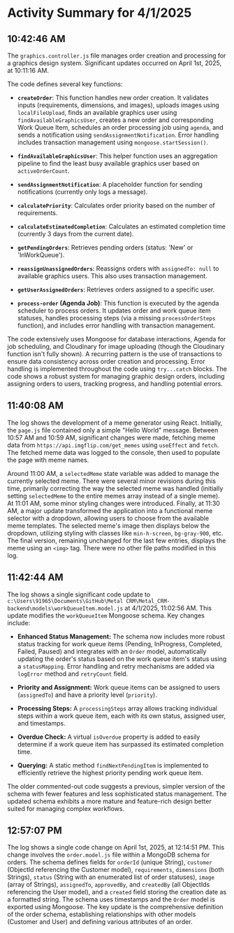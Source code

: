 # Activity Summary for 4/1/2025

## 10:42:46 AM
The `graphics.controller.js` file manages order creation and processing for a graphics design system.  Significant updates occurred on April 1st, 2025, at 10:11:16 AM.

The code defines several key functions:

* **`createOrder`**: This function handles new order creation. It validates inputs (requirements, dimensions, and images), uploads images using `localFileUpload`, finds an available graphics user using `findAvailableGraphicsUser`, creates a new order and corresponding Work Queue Item, schedules an order processing job using `agenda`, and sends a notification using `sendAssignmentNotification`.  Error handling includes transaction management using `mongoose.startSession()`.

* **`findAvailableGraphicsUser`**: This helper function uses an aggregation pipeline to find the least busy available graphics user based on `activeOrderCount`.

* **`sendAssignmentNotification`**: A placeholder function for sending notifications (currently only logs a message).

* **`calculatePriority`**: Calculates order priority based on the number of requirements.

* **`calculateEstimatedCompletion`**: Calculates an estimated completion time (currently 3 days from the current date).

* **`getPendingOrders`**: Retrieves pending orders (status: 'New' or 'InWorkQueue').

* **`reassignUnassignedOrders`**: Reassigns orders with `assignedTo: null` to available graphics users.  This also uses transaction management.

* **`getUserAssignedOrders`**: Retrieves orders assigned to a specific user.

* **`process-order` (Agenda Job)**: This function is executed by the agenda scheduler to process orders. It updates order and work queue item statuses, handles processing steps (via a missing `processOrderSteps` function), and includes error handling with transaction management.


The code extensively uses Mongoose for database interactions, Agenda for job scheduling, and Cloudinary for image uploading (though the Cloudinary function isn't fully shown).  A recurring pattern is the use of transactions to ensure data consistency across order creation and processing.  Error handling is implemented throughout the code using `try...catch` blocks.  The code shows a robust system for managing graphic design orders, including assigning orders to users, tracking progress, and handling potential errors.


## 11:40:08 AM
The log shows the development of a meme generator using React.  Initially, the `page.js` file contained only a simple "Hello World" message. Between 10:57 AM and 10:59 AM, significant changes were made, fetching meme data from `https://api.imgflip.com/get_memes` using `useEffect` and `fetch`.  The fetched meme data was logged to the console, then used to populate the page with meme names.

Around 11:00 AM, a `selectedMeme` state variable was added to manage the currently selected meme. There were several minor revisions during this time, primarily correcting the way the selected meme was handled (initially setting `selectedMeme` to the entire memes array instead of a single meme).  At 11:01 AM, some minor styling changes were introduced. Finally, at 11:30 AM, a major update transformed the application into a functional meme selector with a dropdown, allowing users to choose from the available meme templates. The selected meme's image then displays below the dropdown, utilizing styling with classes like `min-h-screen`, `bg-gray-900`, etc.  The final version, remaining unchanged for the last few entries, displays the meme using an `<img>` tag. There were no other file paths modified in this log.


## 11:42:44 AM
The log shows a single significant code update to `c:\Users\91965\Documents\GitHub\Metal CRM\Metal_CRM-backend\models\workQueueItem.model.js` at 4/1/2025, 11:02:56 AM.  This update modifies the `workQueueItem` Mongoose schema.  Key changes include:

* **Enhanced Status Management:** The schema now includes more robust status tracking for work queue items (Pending, InProgress, Completed, Failed, Paused) and integrates with an `Order` model, automatically updating the order's status based on the work queue item's status using a `statusMapping`.  Error handling and retry mechanisms are added via `logError` method and `retryCount` field.

* **Priority and Assignment:**  Work queue items can be assigned to users (`assignedTo`) and have a priority level (`priority`).

* **Processing Steps:**  A `processingSteps` array allows tracking individual steps within a work queue item, each with its own status, assigned user, and timestamps.

* **Overdue Check:** A virtual `isOverdue` property is added to easily determine if a work queue item has surpassed its estimated completion time.

* **Querying:** A static method `findNextPendingItem` is implemented to efficiently retrieve the highest priority pending work queue item.

The older commented-out code suggests a previous, simpler version of the schema with fewer features and less sophisticated status management.  The updated schema exhibits a more mature and feature-rich design better suited for managing complex workflows.


## 12:57:07 PM
The log shows a single code change on April 1st, 2025, at 12:14:51 PM.  This change involves the `order.model.js` file within a MongoDB schema for orders.  The schema defines fields for `orderId` (unique String), `customer` (ObjectId referencing the Customer model), `requirements`, `dimensions` (both Strings), `status` (String with an enumerated list of order statuses), `image` (array of Strings), `assignedTo`, `approvedBy`, and `createdBy` (all ObjectIds referencing the User model), and a `created` field storing the creation date as a formatted string.  The schema uses timestamps and the `Order` model is exported using Mongoose.  The key update is the comprehensive definition of the order schema, establishing relationships with other models (Customer and User) and defining various attributes of an order.
